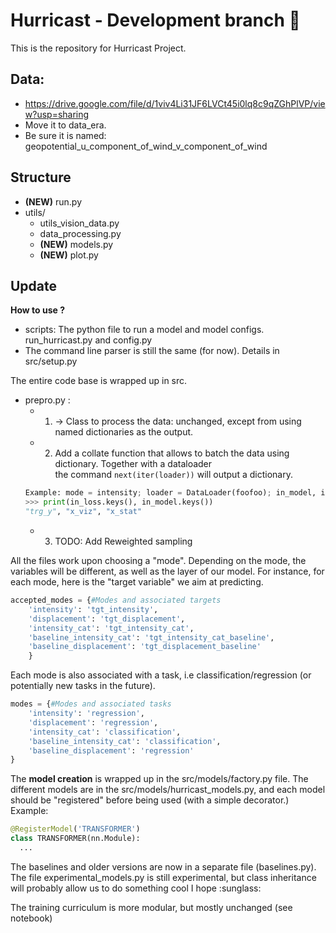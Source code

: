 # Hurricast - Development branch :hammer:

This is the repository for Hurricast Project.  

## Data:
- https://drive.google.com/file/d/1viv4Li31JF6LVCt45i0lq8c9qZGhPlVP/view?usp=sharing
- Move it to data_era.
- Be sure it is named: geopotential_u_component_of_wind_v_component_of_wind

## Structure 
- **(NEW)** run.py
- utils/
  - utils_vision_data.py
  - data_processing.py	
  - **(NEW)** models.py	
  - **(NEW)** plot.py	

## Update 
**How to use ?**
- scripts: The python file to run a model and model configs.
  run_hurricast.py and config.py 
- The command line parser is still the same (for now). Details in src/setup.py

The entire code base is wrapped up in src. 
- prepro.py :
  - 1. $\rightarrow$ Class to process the data: unchanged, except from 
using named dictionaries as the output. 
  - 2. Add a collate function that allows to batch the data using dictionary. Together with a dataloader\
  the command ```next(iter(loader))``` will output a dictionary. 
  ```py
  Example: mode = intensity; loader = DataLoader(foofoo); in_model, in_loss = next(iter(loader))
  >>> print(in_loss.keys(), in_model.keys())
  "trg_y", "x_viz", "x_stat" 
  ```
  - 3. TODO: Add Reweighted sampling

All the files work upon choosing a "mode". Depending on the 
mode, the variables will be different, as well as the layer of our model.
For instance, for each mode, here is the "target variable" we aim at predicting.
```py
accepted_modes = {#Modes and associated targets
    'intensity': 'tgt_intensity',
    'displacement': 'tgt_displacement',
    'intensity_cat': 'tgt_intensity_cat',
    'baseline_intensity_cat': 'tgt_intensity_cat_baseline',
    'baseline_displacement': 'tgt_displacement_baseline'
    }
```
Each mode is also associated with a task, i.e classification/regression (or potentially new tasks in the future).
```py
modes = {#Modes and associated tasks
    'intensity': 'regression',
    'displacement': 'regression',
    'intensity_cat': 'classification',
    'baseline_intensity_cat': 'classification',
    'baseline_displacement': 'regression'
}
```

The **model creation** is wrapped up in the src/models/factory.py file. 
The different models are in the src/models/hurricast_models.py, and each model should be "registered" before being used (with a simple decorator.)
Example:
```py
@RegisterModel('TRANSFORMER')
class TRANSFORMER(nn.Module):
  ...
```

The baselines and older versions are now in a separate file (baselines.py).
The file experimental_models.py is still experimental, but class inheritance will probably allow us to do something cool I hope :sunglass:

The training curriculum is more modular, but mostly unchanged (see notebook)